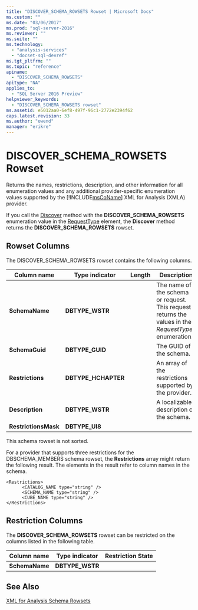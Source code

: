 ```yaml
---
title: "DISCOVER_SCHEMA_ROWSETS Rowset | Microsoft Docs"
ms.custom: ""
ms.date: "03/06/2017"
ms.prod: "sql-server-2016"
ms.reviewer: ""
ms.suite: ""
ms.technology: 
  - "analysis-services"
  - "docset-sql-devref"
ms.tgt_pltfrm: ""
ms.topic: "reference"
apiname: 
  - "DISCOVER_SCHEMA_ROWSETS"
apitype: "NA"
applies_to: 
  - "SQL Server 2016 Preview"
helpviewer_keywords: 
  - "DISCOVER_SCHEMA_ROWSETS rowset"
ms.assetid: e5012aa0-6ef8-497f-96c1-2772e2394f62
caps.latest.revision: 33
ms.author: "owend"
manager: "erikre"
---
```

# DISCOVER_SCHEMA_ROWSETS Rowset
  Returns the names, restrictions, description, and other information for all enumeration values and any additional provider-specific enumeration values supported by the [!INCLUDE[msCoName](../../../a9notintoc/includes/msconame-md.md)] XML for Analysis (XMLA) provider.  
  
 If you call the [Discover](../../../analysis-services/xmla/xml-elements-methods-discover.md) method with the **DISCOVER_SCHEMA_ROWSETS** enumeration value in the [RequestType](../../../analysis-services/xmla/xml-elements-properties/requesttype-element-xmla.md) element, the **Discover** method returns the **DISCOVER_SCHEMA_ROWSETS** rowset.  
  
## Rowset Columns  
 The DISCOVER_SCHEMA_ROWSETS rowset contains the following columns.  
  
|Column name|Type indicator|Length|Description|  
|-----------------|--------------------|------------|-----------------|  
|**SchemaName**|**DBTYPE_WSTR**||The name of the schema or request. This request returns the values in the *RequestTypes* enumeration.|  
|**SchemaGuid**|**DBTYPE_GUID**||The GUID of the schema.|  
|**Restrictions**|**DBTYPE_HCHAPTER**||An array of the restrictions supported by the provider.|  
|**Description**|**DBTYPE_WSTR**||A localizable description of the schema.|  
|**RestrictionsMask**|**DBTYPE_UI8**|||  
  
 This schema rowset is not sorted.  
  
 For a provider that supports three restrictions for the DBSCHEMA_MEMBERS schema rowset, the **Restrictions** array might return the following result. The elements in the result refer to column names in the schema.  
  
```  
<Restrictions>  
      <CATALOG_NAME type="string" />   
      <SCHEMA_NAME type="string" />   
      <CUBE_NAME type="string" />   
</Restrictions>  
```  
  
## Restriction Columns  
 The **DISCOVER_SCHEMA_ROWSETS** rowset can be restricted on the columns listed in the following table.  
  
|Column name|Type indicator|Restriction State|  
|-----------------|--------------------|-----------------------|  
|**SchemaName**|**DBTYPE_WSTR**||  
  
## See Also  
 [XML for Analysis Schema Rowsets](../../../analysis-services/schema-rowsets/xml/xml-for-analysis-schema-rowsets.md)  
  
  